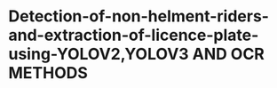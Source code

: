 # Detection-of-non-helment-riders-and-extraction-of-licence-plate-using-YOLOV2,YOLOV3 AND OCR METHODS
